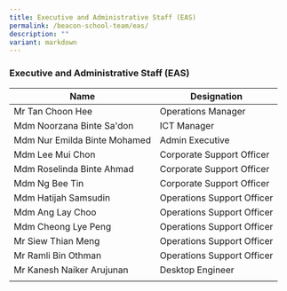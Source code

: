```yaml
---
title: Executive and Administrative Staff (EAS)
permalink: /beacon-school-team/eas/
description: ""
variant: markdown
---
```

### Executive and Administrative Staff (EAS)

| **Name** | **Designation** |
|---|---|
| Mr Tan Choon Hee | Operations Manager |
| Mdm Noorzana Binte Sa'don | ICT Manager |
| Mdm Nur Emilda Binte Mohamed | Admin Executive |
| Mdm Lee Mui Chon | Corporate Support Officer |
| Mdm Roselinda Binte Ahmad | Corporate Support Officer |
| Mdm Ng Bee Tin | Corporate Support Officer |
| Mdm Hatijah Samsudin | Operations Support Officer |
| Mdm Ang Lay Choo | Operations Support Officer |
| Mdm Cheong Lye Peng | Operations Support Officer |
| Mr Siew Thian Meng | Operations Support Officer |
| Mr Ramli Bin Othman | Operations Support Officer |
| Mr Kanesh Naiker Arujunan | Desktop Engineer |
|  |  |
